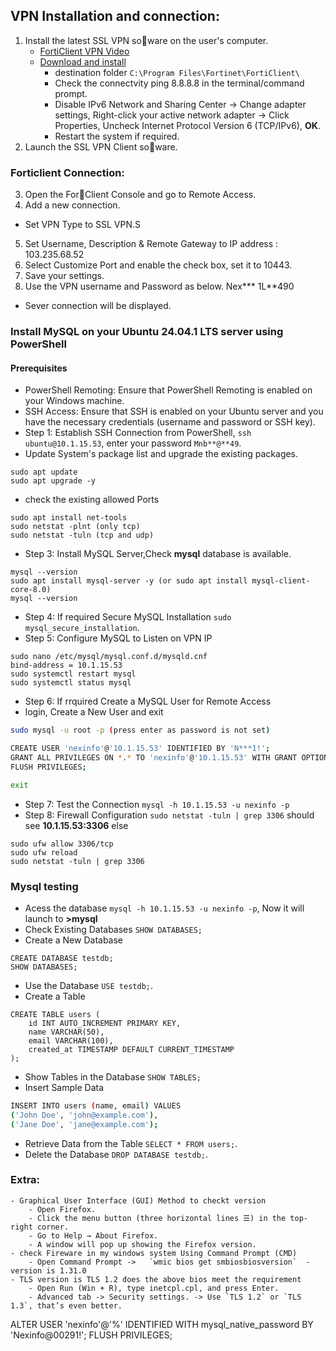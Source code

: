 ## VPN Installation and connection:
<!-- - [Forticlient Installaion & Connection](https://github.com/email4prasanth/Access_Service/blob/master/VPN/Forticlient.MD)
- [MySQL Installation & Connection](https://github.com/email4prasanth/Access_Service/blob/master/Database/mysql.md)
### Forticlient Installaion: -->
1. Install the latest SSL VPN so􏰂ware on the user's computer.
    - [FortiClient VPN Video](https://www.youtube.com/watch?v=2y5eiaG32cA)
    - [Download and install](https://www.fortinet.com/support/product-downloads)
        - destination folder `C:\Program Files\Fortinet\FortiClient\`
        - Check the connectvity ping 8.8.8.8 in the terminal/command prompt.
        - Disable IPv6 Network and Sharing Center → Change adapter settings, Right-click your active network adapter 
            → Click Properties, Uncheck Internet Protocol Version 6 (TCP/IPv6), **OK**.
        - Restart the system if required.
2. Launch the SSL VPN Client so􏰂ware.
### Forticlient Connection:
3. Open the For􏰀Client Console and go to Remote Access.
4. Add a new connection.
* Set VPN Type to SSL VPN.S
5. Set Username, Description & Remote Gateway to IP address : 103.235.68.52
6. Select Customize Port and enable the check box, set it to 10443.
7. Save your settings.
8. Use the VPN username and Password as below.
Nex***
1L**490
- Sever connection will be displayed.

### Install MySQL on your Ubuntu 24.04.1 LTS server using PowerShell
#### Prerequisites
- PowerShell Remoting: Ensure that PowerShell Remoting is enabled on your Windows machine.
- SSH Access: Ensure that SSH is enabled on your Ubuntu server and you have the necessary credentials (username and password or SSH key).
- Step 1: Establish SSH Connection from PowerShell, `ssh ubuntu@10.1.15.53`, enter your password `Mnb**@**49`.
- Update System's package list and upgrade the existing packages.
```
sudo apt update
sudo apt upgrade -y
```
- check the existing allowed Ports
```
sudo apt install net-tools
sudo netstat -plnt (only tcp)
sudo netstat -tuln (tcp and udp)
```
- Step 3: Install MySQL Server,Check **mysql** database is available.
```
mysql --version
sudo apt install mysql-server -y (or sudo apt install mysql-client-core-8.0)
mysql --version
```
- Step 4: If required Secure MySQL Installation `sudo mysql_secure_installation`.
- Step 5: Configure MySQL to Listen on VPN IP
```
sudo nano /etc/mysql/mysql.conf.d/mysqld.cnf
bind-address = 10.1.15.53
sudo systemctl restart mysql
sudo systemctl status mysql
```
- Step 6: If rrquired Create a MySQL User for Remote Access
- login, Create a New User and exit
```sh
sudo mysql -u root -p (press enter as password is not set)

CREATE USER 'nexinfo'@'10.1.15.53' IDENTIFIED BY 'N***1!';
GRANT ALL PRIVILEGES ON *.* TO 'nexinfo'@'10.1.15.53' WITH GRANT OPTION;
FLUSH PRIVILEGES;

exit
```
- Step 7: Test the Connection `mysql -h 10.1.15.53 -u nexinfo -p`
- Step 8: Firewall Configuration `sudo netstat -tuln | grep 3306` should see **10.1.15.53:3306** else
```
sudo ufw allow 3306/tcp
sudo ufw reload
sudo netstat -tuln | grep 3306
```
### Mysql testing
- Acess the database `mysql -h 10.1.15.53 -u nexinfo -p`, Now it will launch to **>mysql**
- Check Existing Databases `SHOW DATABASES;`
- Create a New Database 
```
CREATE DATABASE testdb;
SHOW DATABASES;
```
- Use the Database `USE testdb;`.
- Create a Table
```
CREATE TABLE users (
    id INT AUTO_INCREMENT PRIMARY KEY,
    name VARCHAR(50),
    email VARCHAR(100),
    created_at TIMESTAMP DEFAULT CURRENT_TIMESTAMP
);
```
- Show Tables in the Database `SHOW TABLES;`
-  Insert Sample Data
```sh
INSERT INTO users (name, email) VALUES 
('John Doe', 'john@example.com'),
('Jane Doe', 'jane@example.com');
```
- Retrieve Data from the Table `SELECT * FROM users;`.  
- Delete the Database `DROP DATABASE testdb;`.


### Extra:
    - Graphical User Interface (GUI) Method to checkt version
        - Open Firefox.
        - Click the menu button (three horizontal lines ☰) in the top-right corner.
        - Go to Help → About Firefox.
        - A window will pop up showing the Firefox version.
    - check Fireware in my windows system Using Command Prompt (CMD)
        - Open Command Prompt ->   `wmic bios get smbiosbiosversion`  - version is 1.31.0
    - TLS version is TLS 1.2 does the above bios meet the requirement
        - Open Run (Win + R), type inetcpl.cpl, and press Enter.
        - Advanced tab -> Security settings. -> Use `TLS 1.2` or `TLS 1.3`, that’s even better.


ALTER USER 'nexinfo'@'%' IDENTIFIED WITH mysql_native_password BY 'Nexinfo@00291!';
FLUSH PRIVILEGES;
